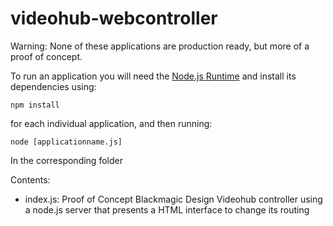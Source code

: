 # videohub-webcontroller
Warning: None of these applications are production ready, but more of a proof of concept.

To run an application you will need the [Node.js Runtime](https://nodejs.org/en/) and install its dependencies using:

    npm install

for each individual application, and then running:

    node [applicationname.js]

In the corresponding folder

Contents:
 - index.js: Proof of Concept Blackmagic Design Videohub controller using a node.js server that presents a HTML interface to change its routing
